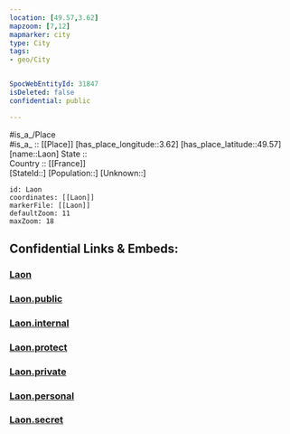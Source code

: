 ```yaml
---
location: [49.57,3.62] 
mapzoom: [7,12] 
mapmarker: city 
type: City
tags:
- geo/City


SpocWebEntityId: 31847
isDeleted: false
confidential: public

---
```

#is_a_/Place  
#is_a_ :: [[Place]] 
[has_place_longitude::3.62] 
[has_place_latitude::49.57] 
[name::Laon] 
State ::  
Country :: [[France]]  
[StateId::] 
[Population::] 
[Unknown::] 


```leaflet
id: Laon
coordinates: [[Laon]] 
markerFile: [[Laon]] 
defaultZoom: 11 
maxZoom: 18
```


## Confidential Links & Embeds: 

### [Laon](/_Standards/Earth/Continent/Europe/Europe~West/France/regions~France/Hauts-de-France/departments~Hauts-de-France/Aisne/communes~Aisne/Laon/cities~Laon/Laon.md) 

### [Laon.public](/_public/Earth/Continent/Europe/Europe~West/France/regions~France/Hauts-de-France/departments~Hauts-de-France/Aisne/communes~Aisne/Laon/cities~Laon/Laon.public.md) 

### [Laon.internal](/_internal/Earth/Continent/Europe/Europe~West/France/regions~France/Hauts-de-France/departments~Hauts-de-France/Aisne/communes~Aisne/Laon/cities~Laon/Laon.internal.md) 

### [Laon.protect](/_protect/Earth/Continent/Europe/Europe~West/France/regions~France/Hauts-de-France/departments~Hauts-de-France/Aisne/communes~Aisne/Laon/cities~Laon/Laon.protect.md) 

### [Laon.private](/_private/Earth/Continent/Europe/Europe~West/France/regions~France/Hauts-de-France/departments~Hauts-de-France/Aisne/communes~Aisne/Laon/cities~Laon/Laon.private.md) 

### [Laon.personal](/_personal/Earth/Continent/Europe/Europe~West/France/regions~France/Hauts-de-France/departments~Hauts-de-France/Aisne/communes~Aisne/Laon/cities~Laon/Laon.personal.md) 

### [Laon.secret](/_secret/Earth/Continent/Europe/Europe~West/France/regions~France/Hauts-de-France/departments~Hauts-de-France/Aisne/communes~Aisne/Laon/cities~Laon/Laon.secret.md)

